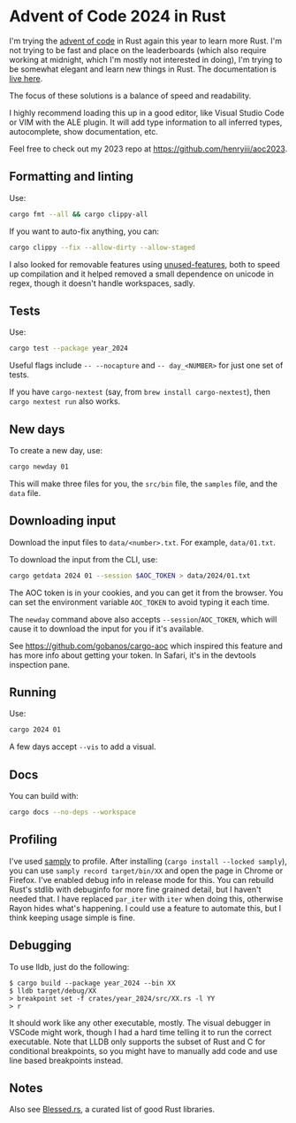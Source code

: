 # Advent of Code 2024 in Rust

I'm trying the [advent of code](https://adventofcode.com/2024) in Rust again this
year to learn more Rust. I'm not trying to be fast and place on the leaderboards
(which also require working at midnight, which I'm mostly not interested in
doing), I'm trying to be somewhat elegant and learn new things in Rust. The
documentation is [live here](https://henryiii.github.io/aoc2024).

The focus of these solutions is a balance of speed and readability.

I highly recommend loading this up in a good editor, like Visual Studio Code or
VIM with the ALE plugin. It will add type information to all inferred types,
autocomplete, show documentation, etc.

Feel free to check out my 2023 repo at <https://github.com/henryiii/aoc2023>.

## Formatting and linting

Use:

```bash
cargo fmt --all && cargo clippy-all
```

If you want to auto-fix anything, you can:

```bash
cargo clippy --fix --allow-dirty --allow-staged
```

I also looked for removable features using
[unused-features](https://crates.io/crates/cargo-unused-features), both to
speed up compilation and it helped removed a small dependence on unicode in
regex, though it doesn't handle workspaces, sadly.

## Tests

Use:

```bash
cargo test --package year_2024
```

Useful flags include `-- --nocapture` and `-- day_<NUMBER>` for just one set of tests.

If you have `cargo-nextest` (say, from `brew install cargo-nextest`), then
`cargo nextest run` also works.

## New days

To create a new day, use:

```bash
cargo newday 01
```

This will make three files for you, the `src/bin` file, the `samples` file, and
the `data` file.

## Downloading input

Download the input files to `data/<number>.txt`. For example, `data/01.txt`.

To download the input from the CLI, use:

```bash
cargo getdata 2024 01 --session $AOC_TOKEN > data/2024/01.txt
```

The AOC token is in your cookies, and you can get it from the browser. You can
set the environment variable `AOC_TOKEN` to avoid typing it each time.

The `newday` command above also accepts `--session`/`AOC_TOKEN`, which will
cause it to download the input for you if it's available.

See <https://github.com/gobanos/cargo-aoc> which inspired this feature and has
more info about getting your token. In Safari, it's in the devtools inspection
pane.

## Running

Use:

```bash
cargo 2024 01
```

A few days accept `--vis` to add a visual.

## Docs

You can build with:

```bash
cargo docs --no-deps --workspace
```

## Profiling

I've used [samply](https://github.com/mstange/samply) to profile. After
installing (`cargo install --locked samply`), you can use `samply record
target/bin/XX` and open the page in Chrome or Firefox. I've enabled debug info
in release mode for this. You can rebuild Rust's stdlib with debuginfo for more
fine grained detail, but I haven't needed that. I have replaced `par_iter` with
`iter` when doing this, otherwise Rayon hides what's happening. I could use a
feature to automate this, but I think keeping usage simple is fine.

## Debugging

To use lldb, just do the following:

```console
$ cargo build --package year_2024 --bin XX
$ lldb target/debug/XX
> breakpoint set -f crates/year_2024/src/XX.rs -l YY
> r
```

It should work like any other executable, mostly. The visual debugger in VSCode
might work, though I had a hard time telling it to run the correct executable.
Note that LLDB only supports the subset of Rust and C for conditional
breakpoints, so you might have to manually add code and use line based
breakpoints instead. 

## Notes

Also see [Blessed.rs](https://blessed.rs), a curated list of good Rust libraries.
